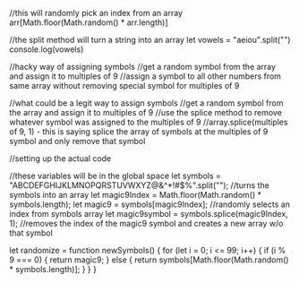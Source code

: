 //this will randomly pick an index from an array
arr[Math.floor(Math.random() * arr.length)]

//the split method will turn a string into an array
let vowels = "aeiou".split("")
console.log(vowels)

//hacky way of assigning symbols
    //get a random symbol from the array and assign it to multiples of 9
    //assign a symbol to all other numbers from same array without removing special symbol for multiples of 9

//what could be a legit way to assign symbols
    //get a random symbol from the array and assign it to multiples of 9
    //use the splice method to remove whatever symbol was assigned to the multiples of 9
        //array.splice(multiples of 9, 1) - this is saying splice the array of symbols at the multiples of 9 symbol and only remove that symbol

//setting up the actual code

//these variables will be in the global space
let symbols = "ABCDEFGHIJKLMNOPQRSTUVWXYZ@&^*!#$%".split("");
//turns the symbols into an array
let magic9Index = Math.floor(Math.random() * symbols.length);
let magic9 = symbols[magic9Index];
//randomly selects an index from symbols array
let magic9symbol = symbols.splice(magic9Index, 1);
//removes the index of the magic9 symbol and creates a new array w/o that symbol

let randomize = function newSymbols() {
    for (let i = 0; i <= 99; i++) {
        if (i % 9 === 0) {
            return magic9;
        } else {
            return symbols[Math.floor(Math.random() * symbols.length)];
        }
    }
}